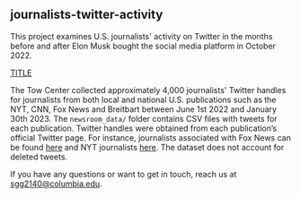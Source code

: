## journalists-twitter-activity

This project examines U.S. journalists' activity on Twitter in the months before and after Elon Musk bought the social media platform in October 2022. 

[TITLE](link-to-article)

The Tow Center collected approximately 4,000 journalists' Twitter handles for journalists from both local and national U.S. publications such as the NYT, CNN, Fox News and Breitbart between June 1st 2022 and January 30th 2023. The `newsroom_data/` folder contains CSV files with tweets for each publication. Twitter handles were obtained from each publication’s official Twitter page. For instance, journalists associated with Fox News can be found [here](https://twitter.com/i/lists/124314/members) and NYT journalists [here](https://twitter.com/i/lists/54340435/members). The dataset does not account for deleted tweets. 

If you have any questions or want to get in touch, reach us at [sgg2140@columbia.edu](mailto:sgg2140@columbia.edu).